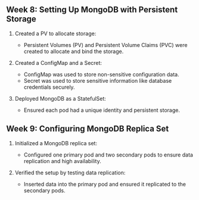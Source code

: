 ## Week 8: Setting Up MongoDB with Persistent Storage

1. Created a PV to allocate storage:
   - Persistent Volumes (PV) and Persistent Volume Claims (PVC) were created to allocate and bind the storage.

2. Created a ConfigMap and a Secret:
   - ConfigMap was used to store non-sensitive configuration data.
   - Secret was used to store sensitive information like database credentials securely.

3. Deployed MongoDB as a StatefulSet:
   - Ensured each pod had a unique identity and persistent storage.

## Week 9: Configuring MongoDB Replica Set

1. Initialized a MongoDB replica set:
   - Configured one primary pod and two secondary pods to ensure data replication and high availability.

2. Verified the setup by testing data replication:
   - Inserted data into the primary pod and ensured it replicated to the secondary pods.
